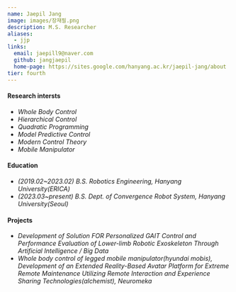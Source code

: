 ```yaml
---
name: Jaepil Jang
image: images/장재필.png
description: M.S. Researcher
aliases:
  - jjp
links:
  email: jaepill9@naver.com
  github: jangjaepil
  home-page: https://sites.google.com/hanyang.ac.kr/jaepil-jang/about
tier: fourth
---
```

#### **Research intersts**
- *Whole Body Control* 
- *Hierarchical Control*
- *Quadratic Programming*
- *Model Predictive Control*
- *Modern Control Theory*
- *Mobile Manipulator*



#### **Education**
- *(2019.02~2023.02) B.S. Robotics Engineering, Hanyang University(ERICA)*
- *(2023.03~present) B.S. Dept. of Convergence Robot System, Hanyang University(Seoul)*


#### **Projects**
- *Development of Solution FOR Personalized GAIT Control and Performance Evaluation of Lower-limb Robotic Exoskeleton Through Artificial Intelligence / Big Data*
- *Whole body control of legged mobile manipulator(hyundai mobis), Development of an Extended Reality-Based Avatar Platform for Extreme Remote Maintenance Utilizing Remote Interaction and Experience Sharing Technologies(alchemist), Neuromeka*
